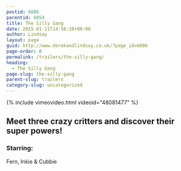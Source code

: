 ```yaml
---
postid: 6086
parentid: 6054
title: The Silly Gang
date: 2015-01-11T14:56:28+00:00
author: Lindsay
layout: page
guid: http://www.derekandlindsay.co.uk/?page_id=6086
page-order: 0
permalink: /trailers/the-silly-gang/
heading:
  - The Silly Gang
page-slug: the-silly-gang
parent-slug: trailers
category-slug: uncategorized
---
```

{% include vimeovideo.html videoid="48081477" %}

## Meet three crazy critters and discover their super powers!

### Starring:

Fern, Inkie & Cubbie